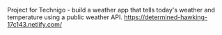 Project for Technigo - build a weather app that tells today's weather and temperature using a public weather API.
https://determined-hawking-17c143.netlify.com/
